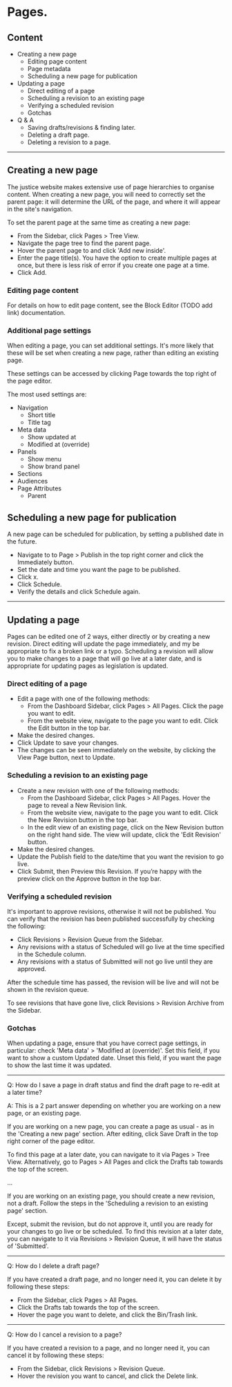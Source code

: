 # Pages.

## Content

- Creating a new page
  - Editing page content
  - Page metadata
  - Scheduling a new page for publication
- Updating a page
  - Direct editing of a page
  - Scheduling a revision to an existing page
  - Verifying a scheduled revision 
  - Gotchas
- Q & A
  - Saving drafts/revisions & finding later.
  - Deleting a draft page.
  - Deleting a revision to a page.

---

## Creating a new page

The justice website makes extensive use of page hierarchies to organise content. 
When creating a new page, you will need to correctly set the parent page:
it will determine the URL of the page, and where it will appear in the site's navigation.

To set the parent page at the same time as creating a new page:

- From the Sidebar, click Pages > Tree View.
- Navigate the page tree to find the parent page.
- Hover the parent page to and click 'Add new inside'.
- Enter the page title(s).
  You have the option to create multiple pages at once, but there is less risk of error if you create one page at a time.
- Click Add.

### Editing page content

For details on how to edit page content, see the Block Editor (TODO add link) documentation.

### Additional page settings

When editing a page, you can set additional settings. 
It's more likely that these will be set when creating a new page, rather than editing an existing page.

These settings can be accessed by clicking Page towards the top right of the page editor.

The most used settings are:

- Navigation
  - Short title
  - Title tag
- Meta data
  - Show updated at
  - Modified at (override)
- Panels
  - Show menu
  - Show brand panel
- Sections
- Audiences
- Page Attributes
  - Parent

## Scheduling a new page for publication

A new page can be scheduled for publication, by setting a published date in the future.

- Navigate to to Page > Publish in the top right corner and click the Immediately button.
- Set the date and time you want the page to be published.
- Click x.
- Click Schedule.
- Verify the details and click Schedule again.

---

## Updating a page

Pages can be edited one of 2 ways, either directly or by creating a new revision. 
Direct editing will update the page immediately, and my be appropriate to fix a broken link or a typo.
Scheduling a revision will allow you to make changes to a page that will go live at a later date, 
and is appropriate for updating pages as legislation is updated.

### Direct editing of a page

- Edit a page with one of the following methods:
  - From the Dashboard Sidebar, click Pages > All Pages. Click the page you want to edit.
  - From the website view, navigate to the page you want to edit. Click the Edit button in the top bar.
- Make the desired changes.
- Click Update to save your changes.
- The changes can be seen immediately on the website, by clicking the View Page button, next to Update.

### Scheduling a revision to an existing page

- Create a new revision with one of the following methods:
  - From the Dashboard Sidebar, click Pages > All Pages. Hover the page to reveal a New Revision link.
  - From the website view, navigate to the page you want to edit. Click the New Revision button in the top bar.
  - In the edit view of an existing page, click on the New Revision button on the right hand side. 
    The view will update, click the 'Edit Revision' button.
- Make the desired changes.
- Update the Publish field to the date/time that you want the revision to go live.
- Click Submit, then Preview this Revision. If you’re happy with the preview click on the Approve button in the top bar.

### Verifying a scheduled revision 

It's important to approve revisions, otherwise it will not be published. You can verify that the revision has been published successfully by checking the following:

- Click Revisions > Revision Queue from the Sidebar.
- Any revisions with a status of Scheduled will go live at the time specified in the Schedule column.
- Any revisions with a status of Submitted will not go live until they are approved.

After the schedule time has passed, the revision will be live and will not be shown in the revision queue.

To see revisions that have gone live, click Revisions > Revision Archive from the Sidebar.

### Gotchas

When updating a page, ensure that you have correct page settings, in particular: check 'Meta data' > 'Modified at (override)'.
Set this field, if you want to show a custom Updated date. Unset this field, if you want the page to show the last time it was updated.

---

Q: How do I save a page in draft status and find the draft page to re-edit at a later time?

A: This is a 2 part answer depending on whether you are working on a new page, or an existing page.

If you are working on a new page, you can create a page as usual - as in the 'Creating a new page' section.
After editing, click Save Draft in the top right corner of the page editor.

To find this page at a later date, you can navigate to it via Pages > Tree View.
Alternatively, go to Pages > All Pages and click the Drafts tab towards the top of the screen.

...

If you are working on an existing page, you should create a new revision, not a draft.
Follow the steps in the 'Scheduling a revision to an existing page' section.

Except, submit the revision, but do not approve it, until you are ready for your changes to go live or be scheduled.
To find this revision at a later date, you can navigate to it via Revisions > Revision Queue, 
it will have the status of 'Submitted'.

---

Q: How do I delete a draft page?

If you have created a draft page, and no longer need it, you can delete it by following these steps:

- From the Sidebar, click Pages > All Pages.
- Click the Drafts tab towards the top of the screen.
- Hover the page you want to delete, and click the Bin/Trash link.

---

Q: How do I cancel a revision to a page?

If you have created a revision to a page, and no longer need it, you can cancel it by following these steps:

- From the Sidebar, click Revisions > Revision Queue.
- Hover the revision you want to cancel, and click the Delete link.
